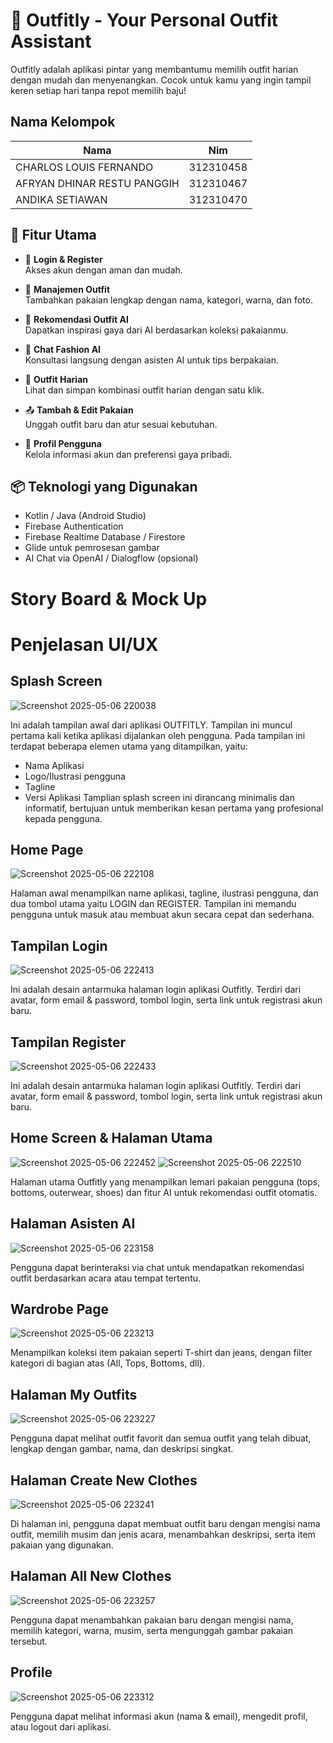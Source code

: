 # 👗 Outfitly - Your Personal Outfit Assistant

Outfitly adalah aplikasi pintar yang membantumu memilih outfit harian dengan mudah dan menyenangkan. Cocok untuk kamu yang ingin tampil keren setiap hari tanpa repot memilih baju!

## Nama Kelompok
| Nama | Nim |
| -------- | --- |
|  CHARLOS LOUIS FERNANDO | 312310458  |
|  AFRYAN DHINAR RESTU PANGGIH | 312310467    |
|  ANDIKA SETIAWAN | 312310470 |

## 📲 Fitur Utama

- 🔐 **Login & Register**  
  Akses akun dengan aman dan mudah.

- 🧥 **Manajemen Outfit**  
  Tambahkan pakaian lengkap dengan nama, kategori, warna, dan foto.

- 🧠 **Rekomendasi Outfit AI**  
  Dapatkan inspirasi gaya dari AI berdasarkan koleksi pakaianmu.

- 💬 **Chat Fashion AI**  
  Konsultasi langsung dengan asisten AI untuk tips berpakaian.

- 📅 **Outfit Harian**  
  Lihat dan simpan kombinasi outfit harian dengan satu klik.

- 📤 **Tambah & Edit Pakaian**  
  Unggah outfit baru dan atur sesuai kebutuhan.

- 👤 **Profil Pengguna**  
  Kelola informasi akun dan preferensi gaya pribadi.

## 📦 Teknologi yang Digunakan

- Kotlin / Java (Android Studio)
- Firebase Authentication
- Firebase Realtime Database / Firestore
- Glide untuk pemrosesan gambar
- AI Chat via OpenAI / Dialogflow (opsional)

# Story Board & Mock Up

# Penjelasan UI/UX

## Splash Screen

![Screenshot 2025-05-06 220038](https://github.com/user-attachments/assets/53a44c8a-e455-4d8f-a068-a6d28e80d9a7)

Ini adalah tampilan awal dari aplikasi OUTFITLY. Tampilan ini muncul pertama kali ketika aplikasi dijalankan oleh pengguna. Pada tampilan ini terdapat beberapa elemen utama yang ditampilkan, yaitu:
- Nama Aplikasi
- Logo/Ilustrasi pengguna
- Tagline 
- Versi Aplikasi
Tamplian splash screen ini dirancang minimalis dan informatif, bertujuan untuk memberikan kesan pertama yang profesional kepada pengguna.

## Home Page

![Screenshot 2025-05-06 222108](https://github.com/user-attachments/assets/5c09bbb5-f471-47af-b87b-c16237173ab6)

Halaman awal menampilkan name aplikasi, tagline, ilustrasi pengguna, dan dua tombol utama yaitu LOGIN dan REGISTER. Tampilan ini memandu pengguna untuk masuk atau membuat akun secara cepat dan sederhana.

## Tampilan Login

![Screenshot 2025-05-06 222413](https://github.com/user-attachments/assets/73d9e7fb-b730-403e-bcc0-eb9d4370d023)

Ini adalah desain antarmuka halaman login aplikasi Outfitly. Terdiri dari avatar, form email & password, tombol login, serta link untuk registrasi akun baru.

## Tampilan Register

![Screenshot 2025-05-06 222433](https://github.com/user-attachments/assets/c24a0c5b-c121-40ec-867c-a1eb2b8ae029)

Ini adalah desain antarmuka halaman login aplikasi Outfitly. Terdiri dari avatar, form email & password, tombol login, serta link untuk registrasi akun baru.

## Home Screen & Halaman Utama

![Screenshot 2025-05-06 222452](https://github.com/user-attachments/assets/75e8c219-af1e-4ea4-b753-181f9d28d057)
![Screenshot 2025-05-06 222510](https://github.com/user-attachments/assets/9ab33aa1-ab7d-4a85-8271-b5999c7ed614)

Halaman utama Outfitly yang menampilkan lemari pakaian pengguna (tops, bottoms, outerwear, shoes) dan fitur AI untuk rekomendasi outfit otomatis.

## Halaman Asisten AI

![Screenshot 2025-05-06 223158](https://github.com/user-attachments/assets/fede5bcf-4ef8-48da-a0c1-4fbc0f13d6aa)

Pengguna dapat berinteraksi via chat untuk mendapatkan rekomendasi outfit berdasarkan acara atau tempat tertentu.

## Wardrobe Page

![Screenshot 2025-05-06 223213](https://github.com/user-attachments/assets/66e0f252-f710-4a5c-9163-b6147f60399f)

Menampilkan koleksi item pakaian seperti T-shirt dan jeans, dengan filter kategori di bagian atas (All, Tops, Bottoms, dll).

## Halaman My Outfits

![Screenshot 2025-05-06 223227](https://github.com/user-attachments/assets/e7736003-5d1f-4b9c-86c1-d03a5b4bbcfa)

Pengguna dapat melihat outfit favorit dan semua outfit yang telah dibuat, lengkap dengan gambar, nama, dan deskripsi singkat.

## Halaman Create New Clothes

![Screenshot 2025-05-06 223241](https://github.com/user-attachments/assets/051f1bf9-c885-4266-b24c-7810b809546a)

Di halaman ini, pengguna dapat membuat outfit baru dengan mengisi nama outfit, memilih musim dan jenis acara, menambahkan deskripsi, serta item pakaian yang digunakan.

## Halaman All New Clothes

![Screenshot 2025-05-06 223257](https://github.com/user-attachments/assets/879be1cd-f3cd-490a-8414-a4ad8785a527)

Pengguna dapat menambahkan pakaian baru dengan mengisi nama, memilih kategori, warna, musim, serta mengunggah gambar pakaian tersebut.

## Profile

![Screenshot 2025-05-06 223312](https://github.com/user-attachments/assets/95b3aa8a-9ddc-425b-93e4-5d96fa81461e)

Pengguna dapat melihat informasi akun (nama & email), mengedit profil, atau logout dari aplikasi.
